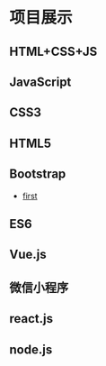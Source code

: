 # 项目展示
## HTML+CSS+JS
## JavaScript
## CSS3
## HTML5
## Bootstrap
- [first](https://Super-Z-J-H.github.io/bootstrap1/myboot.html)
## ES6
## Vue.js
## 微信小程序
## react.js
## node.js
